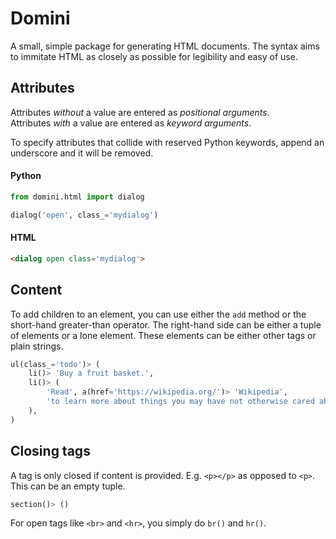 # Domini

A small, simple package for generating HTML documents.
The syntax aims to immitate HTML as closely as possible for legibility and easy of use.

## Attributes

Attributes *without* a value are entered as *positional arguments*.<br>
Attributes *with* a value are entered as *keyword arguments*.

To specify attributes that collide with reserved Python keywords,
append an underscore and it will be removed.

#### Python

```py
from domini.html import dialog

dialog('open', class_='mydialog')
```

#### HTML

```html
<dialog open class='mydialog'>
```

## Content

To add children to an element, you can use either the `add` method or the short-hand greater-than operator. The right-hand side can be either a tuple of elements or a lone element. These elements can be either other tags or plain strings.

```py
ul(class_='todo')> (
    li()> 'Buy a fruit basket.',
    li()> (
        'Read', a(href='https://wikipedia.org/')> 'Wikipedia',
        'to learn more about things you may have not otherwise cared about.',
    ),
)
```

## Closing tags

A tag is only closed if content is provided. E.g. `<p></p>` as opposed to `<p>`. This can be an empty tuple.

```py
section()> ()
```

For open tags like `<br>` and `<hr>`, you simply do `br()` and `hr()`.